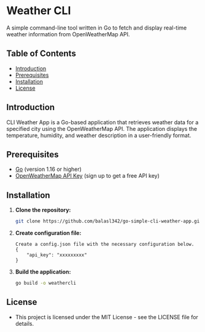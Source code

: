 # Weather CLI

A simple command-line tool written in Go to fetch and display real-time weather information from OpenWeatherMap API.

## Table of Contents

- [Introduction](#introduction)
- [Prerequisites](#prerequisites)
- [Installation](#installation)
- [License](#license)

## Introduction

CLI Weather App is a Go-based application that retrieves weather data for a specified city using the OpenWeatherMap API. The application displays the temperature, humidity, and weather description in a user-friendly format.

## Prerequisites

- [Go](https://golang.org/doc/install) (version 1.16 or higher)
- [OpenWeatherMap API Key](https://openweathermap.org/api) (sign up to get a free API key)

## Installation

1. **Clone the repository:**
   ```sh
   git clone https://github.com/balasl342/go-simple-cli-weather-app.git

2. **Create configuration file:**
    ```
    Create a config.json file with the necessary configuration below.
    {
        "api_key": "xxxxxxxxx"
    }

3. **Build the application:**
    ```sh
    go build -o weathercli

## License
- This project is licensed under the MIT License - see the LICENSE file for details.